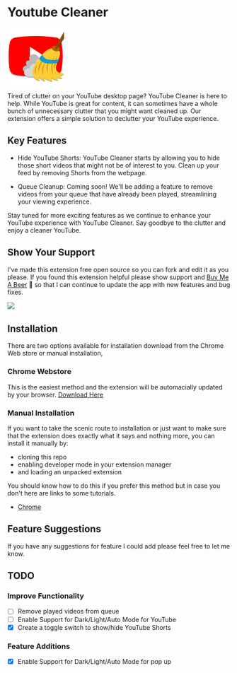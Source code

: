 # Youtube Cleaner

![Extension Icon](/images/icon128.png)

Tired of clutter on your YouTube desktop page? YouTube Cleaner is here to help. While YouTube is great for content, it can sometimes have a whole bunch of unnecessary clutter that you might want cleaned up. Our extension offers a simple solution to declutter your YouTube experience.

## Key Features

- Hide YouTube Shorts: YouTube Cleaner starts by allowing you to hide those short videos that might not be of interest to you. Clean up your feed by removing Shorts from the webpage.

- Queue Cleanup: Coming soon! We'll be adding a feature to remove videos from your queue that have already been played, streamlining your viewing experience.

Stay tuned for more exciting features as we continue to enhance your YouTube experience with YouTube Cleaner. Say goodbye to the clutter and enjoy a cleaner YouTube.

## Show Your Support

I've made this extension free open source so you can fork and edit it as you please. If you found this extension helpful please show support and [Buy Me A Beer](https://www.buymeacoffee.com/thebe) 🍺 so that I can continue to update the app with new features and bug fixes.

<a href="https://www.buymeacoffee.com/thebe"><img src="https://img.buymeacoffee.com/button-api/?text=Buy me a beer&emoji=🍺&slug=thebe&button_colour=FFDD00&font_colour=000000&font_family=Arial&outline_colour=000000&coffee_colour=ffffff" /></a>

## Installation

There are two options available for installation download from the Chrome Web store or manual installation,

### Chrome Webstore

This is the easiest method and the extension will be automacially updated by your browser. [Download Here](https://chrome.google.com/webstore/detail/fhpkeombkkhakhefjjfjoiphkcdmbljj)

### Manual Installation

If you want to take the scenic route to installation or just want to make sure that the extension does exactly what it says and nothing more, you can install it manually by:

- cloning this repo
- enabling developer mode in your extension manager
- and loading an unpacked extension

You should know how to do this if you prefer this method but in case you don't here are links to some tutorials.

- [Chrome](https://developer.chrome.com/docs/extensions/mv3/getstarted/development-basics/#load-unpacked)

## Feature Suggestions

If you have any suggestions for feature I could add please feel free to let me know.

## TODO

### Improve Functionality

- [ ] Remove played videos from queue
- [ ] Enable Support for Dark/Light/Auto Mode for YouTube
- [x] Create a toggle switch to show/hide YouTube Shorts

### Feature Additions

- [x] Enable Support for Dark/Light/Auto Mode for pop up
